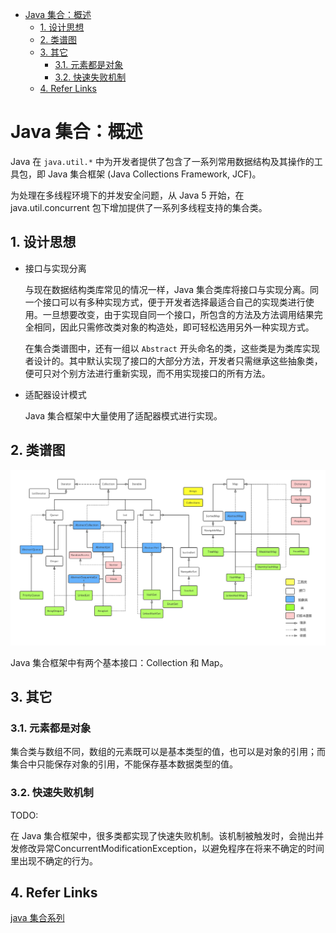 - [Java 集合：概述](#java-%E9%9B%86%E5%90%88%EF%BC%9A%E6%A6%82%E8%BF%B0)
  - [1. 设计思想](#1-%E8%AE%BE%E8%AE%A1%E6%80%9D%E6%83%B3)
  - [2. 类谱图](#2-%E7%B1%BB%E8%B0%B1%E5%9B%BE)
  - [3. 其它](#3-%E5%85%B6%E5%AE%83)
    - [3.1. 元素都是对象](#31-%E5%85%83%E7%B4%A0%E9%83%BD%E6%98%AF%E5%AF%B9%E8%B1%A1)
    - [3.2. 快速失败机制](#32-%E5%BF%AB%E9%80%9F%E5%A4%B1%E8%B4%A5%E6%9C%BA%E5%88%B6)
  - [4. Refer Links](#4-refer-links)

# Java 集合：概述

Java 在 `java.util.*` 中为开发者提供了包含了一系列常用数据结构及其操作的工具包，即 Java 集合框架 (Java Collections Framework, JCF)。

为处理在多线程环境下的并发安全问题，从 Java 5 开始，在 java.util.concurrent 包下增加提供了一系列多线程支持的集合类。

## 1. 设计思想

- 接口与实现分离
  
  与现在数据结构类库常见的情况一样，Java 集合类库将接口与实现分离。同一个接口可以有多种实现方式，便于开发者选择最适合自己的实现类进行使用。一旦想要改变，由于实现自同一个接口，所包含的方法及方法调用结果完全相同，因此只需修改类对象的构造处，即可轻松选用另外一种实现方式。

  在集合类谱图中，还有一组以 `Abstract` 开头命名的类，这些类是为类库实现者设计的。其中默认实现了接口的大部分方法，开发者只需继承这些抽象类，便可只对个别方法进行重新实现，而不用实现接口的所有方法。
  

- 适配器设计模式

  Java 集合框架中大量使用了适配器模式进行实现。

## 2. 类谱图

![image](/resources/images/java-collections-framework.png)

Java 集合框架中有两个基本接口：Collection 和 Map。

## 3. 其它

### 3.1. 元素都是对象

集合类与数组不同，数组的元素既可以是基本类型的值，也可以是对象的引用；而集合中只能保存对象的引用，不能保存基本数据类型的值。

### 3.2. 快速失败机制

TODO:

在 Java 集合框架中，很多类都实现了快速失败机制。该机制被触发时，会抛出并发修改异常ConcurrentModificationException，以避免程序在将来不确定的时间里出现不确定的行为。

## 4. Refer Links

[java 集合系列](http://blog.csdn.net/column/details/14681.html)